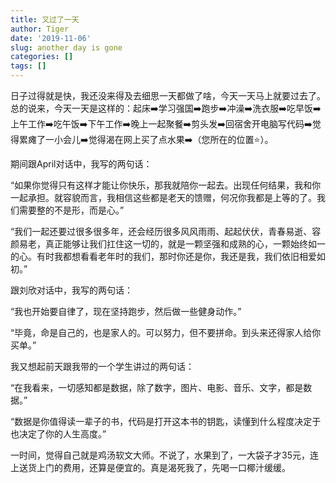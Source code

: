 ```yaml
---
title: 又过了一天
author: Tiger
date: '2019-11-06'
slug: another day is gone
categories: []
tags: []
---
```


日子过得就是快，我还没来得及去细思一天都做了啥，今天一天马上就要过去了。总的说来，今天一天是这样的：起床➡️学习强国➡️跑步➡️冲澡➡️洗衣服➡️吃早饭➡️上午工作➡️吃午饭➡️下午工作➡️晚上一起聚餐➡️剪头发➡️回宿舍开电脑写代码➡️觉得累瘫了一小会儿➡️觉得渴在网上买了点水果➡️（您所在的位置⭐️）。

期间跟April对话中，我写的两句话：

“如果你觉得只有这样才能让你快乐，那我就陪你一起去。出现任何结果，我和你一起承担。就容貌而言，我相信这些都是老天的馈赠，何况你我都是上等的了。我们需要整的不是形，而是心。”

“我们一起还要过很多很多年，还会经历很多风风雨雨、起起伏伏，青春易逝、容颜易老，真正能够让我们扛住这一切的，就是一颗坚强和成熟的心，一颗始终如一的心。有时我都想看看老年时的我们，那时你还是你，我还是我，我们依旧相爱如初。”

跟刘欣对话中，我写的两句话：

“我也开始要自律了，现在坚持跑步，然后做一些健身动作。”

“毕竟，命是自己的，也是家人的。可以努力，但不要拼命。到头来还得家人给你买单。”

我又想起前天跟我带的一个学生讲过的两句话：

“在我看来，一切感知都是数据，除了数字，图片、电影、音乐、文字，都是数据。”

“数据是你值得读一辈子的书，代码是打开这本书的钥匙，读懂到什么程度决定于也决定了你的人生高度。”

一时间，觉得自己就是鸡汤软文大师。不说了，水果到了，一大袋子才35元，连上送货上门的费用，还算是便宜的。真是渴死我了，先喝一口椰汁缓缓。

